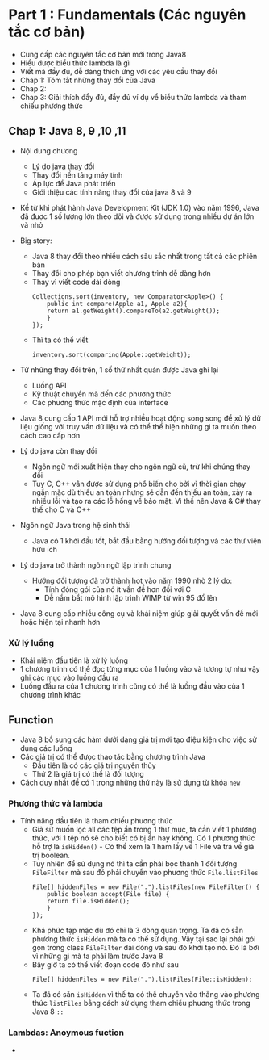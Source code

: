 # Part 1 : Fundamentals (Các nguyên tắc cơ bản)
- Cung cấp các nguyên tắc cơ bản mới trong Java8
- Hiểu được biểu thức lambda là gì
- Viết mã đầy đủ, dễ dàng thích ứng với các yêu cầu thay đổi 
- Chap 1: Tóm tắt những thay đổi của Java 
- Chap 2: 
- Chap 3: Giải thích đầy đủ, đầy đủ ví dụ về biểu thức lambda và tham chiếu phương thức 

## Chap 1: Java 8, 9 ,10 ,11
- Nội dung chương 
    - Lý do java thay đổi 
    - Thay đổi nền tảng máy tính 
    - Áp lực để Java phát triển 
    - Giới thiệu các tính năng thay đổi của java 8 và 9

- Kể từ khi phát hành Java Development Kit (JDK 1.0) vào năm 1996, Java đã được 1 số lượng lớn theo dõi và được sử dụng trong nhiều dự án lớn và nhỏ
- Big story: 
    - Java 8 thay đổi theo nhiều cách sâu sắc nhất trong tất cả các phiên bản 
    - Thay đổi cho phép bạn viết chương trình dễ dàng hơn 
    - Thay vì viết code dài dòng
        ```
        Collections.sort(inventory, new Comparator<Apple>() {
            public int compare(Apple a1, Apple a2){
            return a1.getWeight().compareTo(a2.getWeight());
            }
        });
        ```
    - Thì ta có thể viết 
        ```
        inventory.sort(comparing(Apple::getWeight));
        ```
- Từ những thay đổi trên, 1 số thứ nhất quán được Java ghi lại 
    - Luồng API
    - Kỹ thuật chuyển mã đến các phương thức 
    - Các phương thức mặc định của interface 

- Java 8 cung cấp 1 API mới hỗ trợ nhiều hoạt động song song để xử lý dữ liệu giống với truy vấn dữ liệu và có thể thể hiện những gì ta muốn theo cách cao cấp hơn 

- Lý do java còn thay đổi 
    - Ngôn ngữ mới xuất hiện thay cho ngôn ngữ cũ, trừ khi chúng thay đổi 
    - Tuy C, C++ vẫn được sử dụng phổ biến cho bởi vì thời gian chạy ngắn mặc dù thiếu an toàn nhưng sẽ dẫn đến thiếu an toàn, xảy ra nhiều lỗi và tạo ra các lỗ hổng về bảo mật. Vì thế nên Java & C# thay thế cho C và C++ 
- Ngôn ngữ Java trong hệ sinh thái 
    - Java có 1 khởi đầu tốt, bắt đầu bằng hướng đối tượng và các thư viện hữu ích 
- Lý do java trở thành ngôn ngữ lập trình chung
    - Hướng đối tượng đã trở thành hot vào năm 1990 nhờ 2 lý do: 
        - Tính đóng gói của nó ít vấn đề hơn đối với C 
        - Dễ nắm bắt mô hình lập trình WIMP từ win 95 đổ lên 

- Java 8 cung cấp nhiều công cụ và khái niệm giúp giải quyết vấn đề mới hoặc hiện tại nhanh hơn 

### Xử lý luồng 
- Khái niệm đầu tiên là xử lý luồng 
- 1 chương trinh có thể đọc từng mục của 1 luồng vào và tương tự như vậy ghi các mục vào luồng đầu ra 
- Luồng đầu ra của 1 chương trình cũng có thể là luồng đầu vào của 1 chương trình khác 


## Function 
-  Java 8 bổ sung các hàm dưới dạng giá trị mới tạo điệu kiện cho việc sử dụng các luồng 
- Các giá trị có thể đưọc thao tác bằng chương trình Java 
    - Đầu tiên là có các giá trị nguyên thủy
    - Thứ 2 là giá trị có thể là đối tượng 
- Cách duy nhất để có 1 trong những thứ này là sử dụng từ khóa `new`

### Phương thức và lambda 
- Tính năng đầu tiên là tham chiếu phương thức 
    - Giả sử muốn lọc all các tệp ẩn trong 1 thư mục, ta cần viết 1 phương thức, với 1 tệp nó sẽ cho biết có bị ẩn hay không. Có 1 phương thức hỗ trợ là `isHidden()` - Có thể xem là 1 hàm lấy về 1 File và trả về giá trị boolean.
    - Tuy nhiên để sử dụng nó thì ta cần phải bọc thành 1 đối tượng `FileFilter` mà sau đó phải chuyển vào phương thức `File.listFiles` 
        ```
        File[] hiddenFiles = new File(".").listFiles(new FileFilter() {
            public boolean accept(File file) {
            return file.isHidden();
            }
        });
        ```
    - Khá phức tạp mặc dù đó chỉ là 3 dòng quan trọng. Ta đã có sẵn phương thức `isHidden` mà ta có thể sử dụng. Vậy tại sao lại phải gói gọn trong class `FileFilter` dài dòng và sau đó khởi tạo nó. Đó là bởi vì những gì mà ta phải làm trước Java 8
    - Bây giờ ta có thể viết đoạn code đó như sau 
        ```
        File[] hiddenFiles = new File(".").listFiles(File::isHidden);
        ```
    - Ta đã có sẵn `isHidden` vì thế ta có thể chuyển vào thẳng vào phương thức `listFiles` bằng cách sử dụng tham chiếu phương thức trong Java 8 `::`

### Lambdas: Anoymous fuction
- 
 